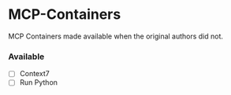 # MCP-Containers

MCP Containers made available when the original authors did not.

### Available
- [ ] Context7
- [ ] Run Python

